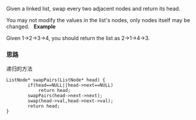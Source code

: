 Given a linked list, swap every two adjacent nodes and return its head.

You may not modify the values in the list's nodes, only nodes itself may be changed.
 
**Example**

Given 1->2->3->4, you should return the list as 2->1->4->3.

### 思路

递归的方法

```
ListNode* swapPairs(ListNode* head) {
        if(head==NULL||head->next==NULL)
            return head;
        swapPairs(head->next->next);
        swap(head->val,head->next->val);
        return head;
}
```
